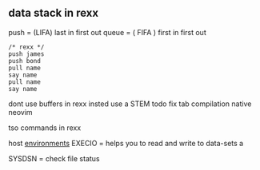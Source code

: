 
## data stack in rexx

push = (LIFA) last in first out
queue = ( FIFA ) first in first out
```rexx
/* rexx */
push james
push bond
pull name
say name
pull name
say name
```

dont use buffers in rexx insted use a STEM
todo fix tab compilation native neovim


tso commands in rexx

host [environments](environments)
EXECIO = helps you to read and write to data-sets a


SYSDSN = check file status

